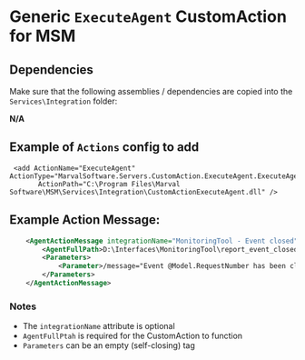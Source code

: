 # Generic `ExecuteAgent` CustomAction for MSM


## Dependencies

Make sure that the following assemblies / dependencies are copied into
the `Services\Integration` folder:

**N/A**


## Example of `Actions` config to add

     <add ActionName="ExecuteAgent" ActionType="MarvalSoftware.Servers.CustomAction.ExecuteAgent.ExecuteAgentAction"
           ActionPath="C:\Program Files\Marval Software\MSM\Services\Integration\CustomActionExecuteAgent.dll" />


## Example Action Message:

```xml
    <AgentActionMessage integrationName="MonitoringTool - Event closed">
        <AgentFullPath>D:\Interfaces\MonitoringTool\report_event_closed.bat</AgentFullPath>
        <Parameters>
            <Parameter>/message="Event @Model.RequestNumber has been closed in MSM."</Parameter>
        </Parameters>
    </AgentActionMessage>
```

### Notes

- The `integrationName` attribute is optional
- `AgentFullPtah` is required for the CustomAction to function
- `Parameters` can be an empty (self-closing) tag
